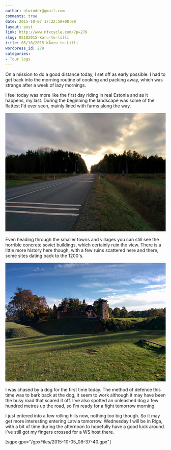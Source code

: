 ```yaml
---
author: ntwinder@gmail.com
comments: true
date: 2015-10-07 17:22:58+00:00
layout: post
link: http://www.nfxcycle.com/?p=279
slug: 05102015-karu-to-lilli
title: 05/10/2015 KÃ¤ru to Lilli
wordpress_id: 279
categories:
- Tour logs
---
```


On a mission to do a good distance today, I set off as early possible. I had to get back into the morning routine of cooking and packing away, which was strange after a week of lazy mornings. 

I feel today was more like the first day riding in real Estonia and as it happens, my last. During the beginning the landscape was some of the flattest I'd ever seen, mainly lined with farms along the way. 


[![image](/assets/images/1069.jpg)](/assets/images/1069.jpg)



Even heading through the smaller towns and villages you can still see the horrible concrete soviet buildings, which certainly ruin the view. There is a little more history here though, with a few ruins scattered here and there, some sites dating back to the 1200's. 


[![image](/assets/images/1070.jpg)](/assets/images/1070.jpg)



I was chased by a dog for the first time today. The method of defence this time was to bark back at the dog, it seem to work although it may have been the busy road that scared it off. I've also spotted an unleashed dog a few hundred metres up the road, so I'm ready for a fight tomorrow morning. 

I just entered into a few rolling hills now, nothing too big though. So it may get more interesting entering Latvia tomorrow. Wednesday I will be in Riga, with a bit of time during the afternoon to hopefully have a good luck around. I've still got my fingers crossed for a WS host there.

[sgpx gpx="/gpxFiles/2015-10-05_08-37-40.gpx"]
